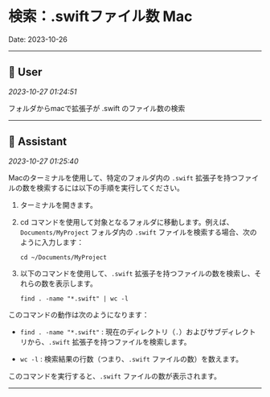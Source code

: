 # 検索：.swiftファイル数 Mac

Date: 2023-10-26

---

## 👤 User
*2023-10-27 01:24:51*

フォルダからmacで拡張子が .swift のファイル数の検索

---

## 🤖 Assistant
*2023-10-27 01:25:40*

Macのターミナルを使用して、特定のフォルダ内の `.swift` 拡張子を持つファイルの数を検索するには以下の手順を実行してください。

1. ターミナルを開きます。

2. cd コマンドを使用して対象となるフォルダに移動します。例えば、`Documents/MyProject` フォルダ内の `.swift` ファイルを検索する場合、次のように入力します：
   ```
   cd ~/Documents/MyProject
   ```

3. 以下のコマンドを使用して、`.swift` 拡張子を持つファイルの数を検索し、それらの数を表示します。
   ```
   find . -name "*.swift" | wc -l
   ```

このコマンドの動作は次のようになります：

- `find . -name "*.swift"` : 現在のディレクトリ（`.`）およびサブディレクトリから、`.swift` 拡張子を持つファイルを検索します。
  
- `wc -l` : 検索結果の行数（つまり、`.swift` ファイルの数）を数えます。

このコマンドを実行すると、`.swift` ファイルの数が表示されます。

---
